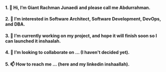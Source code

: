 #### 1. 👋 Hi, I’m Giant Rachman Junaedi and please call me Abdurrahman.
#### 2. 👀 I’m interested in Software Architect, Software Development, DevOps, and DBA.
#### 3. 🌱 I’m currently working on my project, and hope it will finish soon so I can launched it inshaalah.
#### 4. 💞️ I’m looking to collaborate on ... (I haven't decided yet).
#### 5. 📫 How to reach me ... (here and my linkedin inshaallah).
